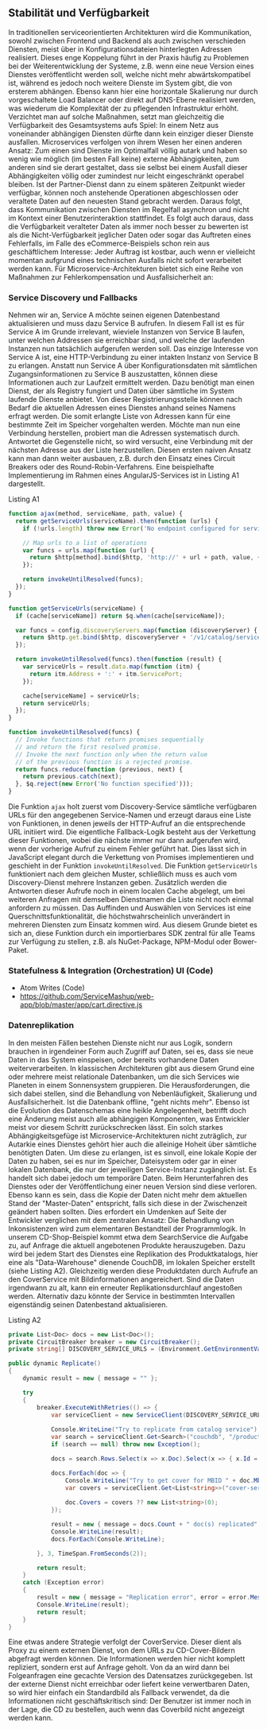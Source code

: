 ## Stabilität und Verfügbarkeit

In traditionellen serviceorientierten Architekturen wird die Kommunikation, sowohl zwischen Frontend und Backend als auch zwischen verschieden Diensten, meist über in Konfigurationsdateien hinterlegten Adressen realisiert. Dieses enge Koppelung führt in der Praxis häufig zu Problemen bei der Weiterentwicklung der Systeme, z.B. wenn eine neue Version eines Dienstes veröffentlicht werden soll, welche nicht mehr abwärtskompatibel ist, während es jedoch noch weitere Dienste im System gibt, die von ersterem abhängen. Ebenso kann hier eine horizontale Skalierung nur durch vorgeschaltete Load Balancer oder direkt auf DNS-Ebene realisiert werden, was wiederum die Komplexität der zu pflegenden Infrastruktur erhöht. Verzichtet man auf solche Maßnahmen, setzt man gleichzeitig die Verfügbarkeit des Gesamtsystems aufs Spiel: In einem Netz aus voneinander abhängigen Diensten dürfte dann kein einziger dieser Dienste ausfallen.
Microservices verfolgen von ihrem Wesen her einen anderen Ansatz: Zum einen sind Dienste im Optimalfall völlig autark und haben so wenig wie möglich (im besten Fall keine) externe Abhängigkeiten, zum anderen sind sie derart gestaltet, dass sie selbst bei einem Ausfall dieser Abhängigkeiten völlig oder zumindest nur leicht eingeschränkt operabel bleiben. Ist der Partner-Dienst dann zu einem späteren Zeitpunkt wieder verfügbar, können noch anstehende Operationen abgeschlossen oder veraltete Daten auf den neuesten Stand gebracht werden. Daraus folgt, dass Kommunikation zwischen Diensten im Regelfall asynchron und nicht im Kontext einer Benutzerinteraktion stattfindet. Es folgt auch daraus, dass die Verfügbarkeit veralteter Daten als immer noch besser zu bewerten ist als die Nicht-Verfügbarkeit jeglicher Daten oder sogar das Auftreten eines Fehlerfalls, im Falle des eCommerce-Beispiels schon rein aus geschäftlichem Interesse: Jeder Auftrag ist kostbar, auch wenn er vielleicht momentan aufgrund eines technischen Ausfalls nicht sofort verarbeitet werden kann.
Für Microservice-Architekturen bietet sich eine Reihe von Maßnahmen zur Fehlerkompensation und Ausfallsicherheit an:

### Service Discovery und Fallbacks

Nehmen wir an, Service A möchte seinen eigenen Datenbestand aktualisieren und muss dazu Service B aufrufen. In diesem Fall ist es für Service A im Grunde irrelevant, wieviele Instanzen von Service B laufen, unter welchen Addressen sie erreichbar sind, und welche der laufenden Instanzen nun tatsächlich aufgerufen werden soll. Das einzige Interesse von Service A ist, eine HTTP-Verbindung zu einer intakten Instanz von Service B zu erlangen. Anstatt nun Service A über Konfigurationsdaten mit sämtlichen Zugangsinformationen zu Service B auszustatten, können diese Informationen auch zur Laufzeit ermittelt werden. Dazu benötigt man einen Dienst, der als Registry fungiert und Daten über sämtliche im System laufende Dienste anbietet. Von dieser Registrierungsstelle können nach Bedarf die aktuellen Adressen eines Dienstes anhand seines Namens erfragt werden. Die somit erlangte Liste von Adressen kann für eine bestimmte Zeit im Speicher vorgehalten werden. Möchte man nun eine Verbindung herstellen, probiert man die Adressen systematisch durch. Antwortet die Gegenstelle nicht, so wird versucht, eine Verbindung mit der nächsten Adresse aus der Liste herzustellen. Diesen ersten naiven Ansatz kann man dann weiter ausbauen, z.B. durch den Einsatz eines Circuit Breakers oder des Round-Robin-Verfahrens. Eine beispielhafte Implementierung im Rahmen eines AngularJS-Services ist in Listing A1 dargestellt.

Listing A1

```js
function ajax(method, serviceName, path, value) {
  return getServiceUrls(serviceName).then(function (urls) {
    if (!urls.length) throw new Error('No endpoint configured for service ' + serviceName);

    // Map urls to a list of operations
    var funcs = urls.map(function (url) {
      return $http[method].bind($http, 'http://' + url + path, value, { timeout: config.timeout });
    });

    return invokeUntilResolved(funcs);
  });
}

function getServiceUrls(serviceName) {
  if (cache[serviceName]) return $q.when(cache[serviceName]);

  var funcs = config.discoveryServers.map(function (discoveryServer) {
    return $http.get.bind($http, discoveryServer + '/v1/catalog/service/' + serviceName);
  });

  return invokeUntilResolved(funcs).then(function (result) {
    var serviceUrls = result.data.map(function (itm) {
      return itm.Address + ':' + itm.ServicePort;
    });

    cache[serviceName] = serviceUrls;
    return serviceUrls;
  });
}

function invokeUntilResolved(funcs) {
  // Invoke functions that return promises sequentially
  // and return the first resolved promise.
  // Invoke the next function only when the return value
  // of the previous function is a rejected promise.
  return funcs.reduce(function (previous, next) {
    return previous.catch(next);
  }, $q.reject(new Error('No function specified')));
}
```

Die Funktion `ajax` holt zuerst vom Discovery-Service sämtliche verfügbaren URLs für den angegebenen Service-Namen und erzeugt daraus eine Liste von Funktionen, in denen jeweils der HTTP-Aufruf an die entsprechende URL initiiert wird. Die eigentliche Fallback-Logik besteht aus der Verkettung dieser Funktionen, wobei die nächste immer nur dann aufgerufen wird, wenn der vorherige Aufruf zu einem Fehler geführt hat. Dies lässt sich in JavaScript elegant durch die Verkettung von Promises implementieren und geschieht in der Funktion `invokeUntilResolved`. Die Funktion `getServiceUrls` funktioniert nach dem gleichen Muster, schließlich muss es auch vom Discovery-Dienst mehrere Instanzen geben. Zusätzlich werden die Antworten dieser Aufrufe noch in einem localen Cache abgelegt, um bei weiteren Anfragen mit demselben Dienstnamen die Liste nicht noch einmal anfordern zu müssen.
Das Auffinden und Auswählen von Services ist eine Querschnittsfunktionalität, die höchstwahrscheinlich unverändert in mehreren Diensten zum Einsatz kommen wird. Aus diesem Grunde bietet es sich an, diese Funktion durch ein importierbares SDK zentral für alle Teams zur Verfügung zu stellen, z.B. als NuGet-Package, NPM-Modul oder Bower-Paket.

### Statefulness & Integration (Orchestration) UI (Code)

* Atom Writes (Code)
* https://github.com/ServiceMashup/web-app/blob/master/app/cart.directive.js

### Datenreplikation

In den meisten Fällen bestehen Dienste nicht nur aus Logik, sondern brauchen in irgendeiner Form auch Zugriff auf Daten, sei es, dass sie neue Daten in das System einspeisen, oder bereits vorhandene Daten weiterverarbeiten. In klassischen Architekturen gibt aus diesem Grund eine oder mehrere meist relationale Datenbanken, um die sich Services wie Planeten in einem Sonnensystem gruppieren. Die Herausforderungen, die sich dabei stellen, sind die Behandlung von Nebenläufigkeit, Skalierung und Ausfallsicherheit. Ist die Datenbank offline, "geht nichts mehr". Ebenso ist die Evolution des Datenschemas eine heikle Angelegenheit, betrifft doch eine Änderung meist auch alle abhängigen Komponenten, was Entwickler meist vor diesem Schritt zurückschrecken lässt. Ein solch starkes Abhängigkeitsgefüge ist Microservice-Architekturen nicht zuträglich, zur Autarkie eines Dienstes gehört hier auch die alleinige Hoheit über sämtliche benötigten Daten. Um diese zu erlangen, ist es sinvoll, eine lokale Kopie der Daten zu haben, sei es nur im Speicher, Dateisystem oder gar in einer lokalen Datenbank, die nur der jeweiligen Service-Instanz zugänglich ist. Es handelt sich dabei jedoch um temporäre Daten. Beim Herunterfahren des Dienstes oder der Veröffentlichung einer neuen Version sind diese verloren. Ebenso kann es sein, dass die Kopie der Daten nicht mehr dem aktuellen Stand der "Master-Daten" entspricht, falls sich diese in der Zwischenzeit geändert haben sollten. Dies erfordert ein Umdenken auf Seite der Entwickler verglichen mit dem zentralen Ansatz: Die Behandlung von Inkonsistenzen wird zum elementaren Bestandteil der Programmlogik. In unserem CD-Shop-Beispiel kommt etwa dem SearchService die Aufgabe zu, auf Anfrage die aktuell angebotenen Produkte herauszugeben. Dazu wird bei jedem Start des Dienstes eine Replikation des Produktkatalogs, hier eine als "Data-Warehouse" dienende CouchDB, im lokalen Speicher erstellt (siehe Listing A2). Gleichzeitig werden diese Produktdaten durch Aufrufe an den CoverService mit Bildinformationen angereichert. Sind die Daten irgendwann zu alt, kann ein erneuter Replikationsdurchlauf angestoßen werden. Alternativ dazu könnte der Service in bestimmten Intervallen eigenständig seinen Datenbestand aktualisieren.

Listing A2

```c#
private List<Doc> docs = new List<Doc>();
private CircuitBreaker breaker = new CircuitBreaker();
private string[] DISCOVERY_SERVICE_URLS = (Environment.GetEnvironmentVariable("DISCOVERY_SERVICE_URLS") ?? "").Split(',', ';');

public dynamic Replicate()
{            
    dynamic result = new { message = "" };

    try
    {
        breaker.ExecuteWithRetries(() => {
            var serviceClient = new ServiceClient(DISCOVERY_SERVICE_URLS);
            
            Console.WriteLine("Try to replicate from catalog service");
            var search = serviceClient.Get<Search>("couchdb", "/products/_all_docs?include_docs=true");
            if (search == null) throw new Exception();

            docs = search.Rows.Select(x => x.Doc).Select(x => { x.Id = x.MbId; return x; }).ToList() ?? new List<Doc>();

            docs.ForEach(doc => {
                Console.WriteLine("Try to get cover for MBID " + doc.MbId + " from cover service");
                var covers = serviceClient.Get<List<string>>("cover-service", "/images/" + doc.MbId);
                                        
                doc.Covers = covers ?? new List<string>(0);
            });

            result = new { message = docs.Count + " doc(s) replicated" };
            Console.WriteLine(result);
            docs.ForEach(Console.WriteLine);

        }, 3, TimeSpan.FromSeconds(2));

        return result;
    }
    catch (Exception error)
    {
        result = new { message = "Replication error", error = error.Message };
        Console.WriteLine(result);
        return result;
    }
}
```

Eine etwas andere Strategie verfolgt der CoverService. Dieser dient als Proxy zu einem externen Dienst, von dem URLs zu CD-Cover-Bildern abgefragt werden können. Die Informationen werden hier nicht komplett repliziert, sondern erst auf Anfrage geholt. Von da an wird dann bei Folgeanfragen eine gecachte Version des Datensatzes zurückgegeben. Ist der externe Dienst nicht erreichbar oder liefert keine verwertbaren Daten, so wird hier einfach ein Standardbild als Fallback verwendet, da die Informationen nicht geschäftskritisch sind: Der Benutzer ist immer noch in der Lage, die CD zu bestellen, auch wenn das Coverbild nicht angezeigt werden kann.
